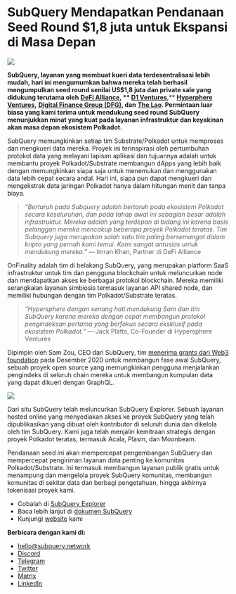 # SubQuery Mendapatkan Pendanaan Seed Round $1,8 juta untuk Ekspansi di Masa Depan

![](https://miro.medium.com/max/1400/0*CrM8-LKRt3slWAsN)

**SubQuery, layanan yang membuat kueri data terdesentralisasi lebih mudah, hari ini mengumumkan bahwa mereka telah berhasil mengumpulkan seed round senilai US$1,8 juta dan private sale yang didukung terutama oleh** [**DeFi Alliance**](https://defialliance.co/)**, ** [**D1 Ventures**](https://d1.ventures/)**,** [**Hyperphere Ventures**](https://hypersphere.ventures/)**,** [**Digital Finance Group (DFG)**](https://www.dfg.group/)**, dan** [**The Lao**](https://www.thelao.io/)**. Permintaan luar biasa yang kami terima untuk mendukung seed round SubQuery menunjukkan minat yang kuat pada layanan infrastruktur dan keyakinan akan masa depan ekosistem Polkadot.**

SubQuery memungkinkan setiap tim Substrate/Polkadot untuk memproses dan mengkueri data mereka. Proyek ini terinspirasi oleh pertumbuhan protokol data yang melayani lapisan aplikasi dan tujuannya adalah untuk membantu proyek Polkadot/Substrate membangun dApps yang lebih baik dengan memungkinkan siapa saja untuk menemukan dan menggunakan data lebih cepat secara andal. Hari ini, siapa pun dapat mengkueri dan mengekstrak data jaringan Polkadot hanya dalam hitungan menit dan tanpa biaya.

> _“Bertaruh pada Subquery adalah bertaruh pada ekosistem Polkadot secara keseluruhan, dan pada tahap awal ini sebagian besar adalah infrastruktur. Mereka adalah yang terdepan di bidang ini karena basis pelanggan mereka mencakup beberapa proyek Polkadot teratas. Tim Subquery juga merupakan salah satu tim paling bersemangat dalam kripto yang pernah kami temui. Kami sangat antusias untuk mendukung mereka.”_ — Imran Khan, Partner di DeFi Alliance

OnFinality adalah tim di belakang SubQuery, yang merupakan platform SaaS infrastruktur untuk tim dan pengguna blockchain untuk meluncurkan node dan mendapatkan akses ke berbagai protokol blockchain. Mereka memiliki serangkaian layanan simbiosis termasuk layanan API shared node, dan memiliki hubungan dengan tim Polkadot/Substrate teratas.

> _“Hypersphere dengan senang hati mendukung Sam dan tim SubQuery karena mereka dengan cepat membangun protokol pengindeksan pertama yang berfokus secara eksklusif pada ekosistem Polkadot.”_ — Jack Platts, Co-Founder di Hypersphere Ventures

Dipimpin oleh Sam Zou, CEO dari SubQuery, tim [menerima grants dari Web3 foundation](https://subquery.medium.com/subquery-delivers-its-open-source-sdk-following-a-web3-foundation-grant-20da26ae87f) pada Desember 2020 untuk membangun fase awal SubQuery, sebuah proyek open source yang memungkinkan pengguna menjalankan pengindeks di seluruh chain mereka untuk membangun kumpulan data yang dapat dikueri dengan GraphQL.

![](https://miro.medium.com/max/1000/0*kjspGYRr_BtMk015)

Dari situ SubQuery telah meluncurkan SubQuery Explorer. Sebuah layanan hosted online yang menyediakan akses ke proyek SubQuery yang telah dipublikasikan yang dibuat oleh kontributor di seluruh dunia dan dikelola oleh tim SubQuery. Kami juga telah menjalin kemitraan strategis dengan proyek Polkadot teratas, termasuk Acala, Plasm, dan Moonbeam.

Pendanaan seed ini akan mempercepat pengembangan SubQuery dan mempercepat pengiriman layanan data penting ke komunitas Polkadot/Substrate. Ini termasuk membangun layanan publik gratis untuk menampung dan mengelola proyek SubQuery komunitas, membangun komunitas di sekitar data dan berbagi pengetahuan, hingga akhirnya tokenisasi proyek kami.

-   Cobalah di [SubQuery Explorer](https://explorer.subquery.network/)
-   Baca lebih lanjut di [dokumen SubQuery](https://doc.subquery.network/)
-   Kunjungi [website](https://subquery.network/) kami

**Berbicara dengan kami di:**

-   [hello@subquery.network](mailto:hello@subquery.network)
-   [Discord](https://discord.com/invite/78zg8aBSMG)
-   [Telegram](https://t.me/subquerynetwork)
-   [Twitter](https://twitter.com/subquerynetwork)
-   [Matrix](https://matrix.to/#/#subquery:matrix.org)
-   [LinkedIn](https://www.linkedin.com/company/subquery)